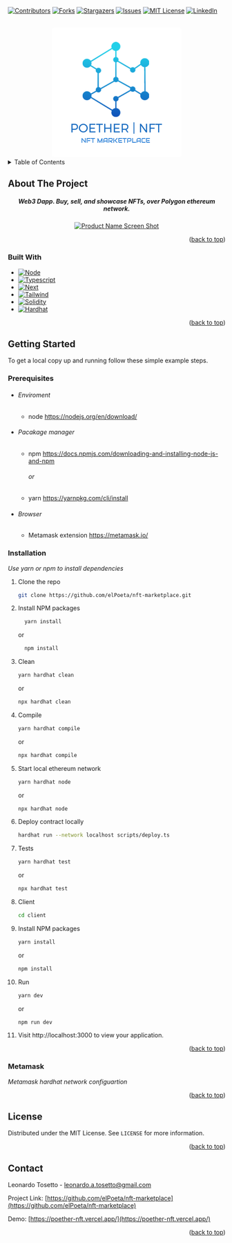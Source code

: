<div id="top"></div>

[![Contributors][contributors-shield]][contributors-url]
[![Forks][forks-shield]][forks-url]
[![Stargazers][stars-shield]][stars-url]
[![Issues][issues-shield]][issues-url]
[![MIT License][license-shield]][license-url]
[![LinkedIn][linkedin-shield]][linkedin-url]

<br />
<div align="center">
  <a href="https://github.com/elPoeta/nft-marketplace">
    <img src="images/logo.png" alt="Logo" width="300" height="300" style="border-radius:5px">
  </a>
</div>

<!-- TABLE OF CONTENTS -->
<details>
  <summary>Table of Contents</summary>
  <ol>
    <li>
      <a href="#about-the-project">About The Project</a>
      <ul>
        <li><a href="#built-with">Built With</a></li>
      </ul>
    </li>
    <li>
      <a href="#getting-started">Getting Started</a>
      <ul>
        <li><a href="#prerequisites">Prerequisites</a></li>
        <li><a href="#installation">Installation</a></li>
        <li><a href="#metamask">Metamask configuration</a></li>
      </ul>
    </li>
    <li><a href="#usage">Usage</a></li>
    <li><a href="#roadmap">Roadmap</a></li>
    <li><a href="#license">License</a></li>
    <li><a href="#contact">Contact</a></li>
  </ol>
</details>

<!-- ABOUT THE PROJECT -->

## About The Project

<div align="center">

##### Web3 Dapp. Buy, sell, and showcase NFTs, over Polygon ethereum network.

[![Product Name Screen Shot][product-screenshot]](https://poether-nft.vercel.app/)

</div>

<p align="right">(<a href="#top">back to top</a>)</p>

### Built With

- [![Node][node.js]][node-url]
- [![Typescript][typescript.ts]][typescript-url]
- [![Next][next.js]][next-url]
- [![Tailwind][tailwind.css]][tailwind-url]
- [![Solidity][solidity]][solidity-url]
- [![Hardhat][hardhat]][hardhat-url]

<p align="right">(<a href="#top">back to top</a>)</p>

## Getting Started

To get a local copy up and running follow these simple example steps.

### Prerequisites

- ###### Enviroment
  - node
    <a href="https://nodejs.org/en/download/" target="_blank">https://nodejs.org/en/download/</a>
- ###### Pacakage manager

  - npm
    <a href="https://docs.npmjs.com/downloading-and-installing-node-js-and-npm" target="_blank">https://docs.npmjs.com/downloading-and-installing-node-js-and-npm</a>
    ###### or
  - yarn
    <a href="https://yarnpkg.com/cli/install" target="_blank">https://yarnpkg.com/cli/install</a>

- ###### Browser
  - Metamask extension
    <a href="https://metamask.io/" target="_blank">https://metamask.io/</a>

### Installation

_Use yarn or npm to install dependencies_

1. Clone the repo

   ```sh
   git clone https://github.com/elPoeta/nft-marketplace.git
   ```

2. Install NPM packages
   ```sh
     yarn install
   ```
   or
   ```sh
     npm install
   ```
3. Clean
   ```sh
   yarn hardhat clean
   ```
   or
   ```sh
   npx hardhat clean
   ```
4. Compile
   ```sh
   yarn hardhat compile
   ```
   or
   ```sh
   npx hardhat compile
   ```
5. Start local ethereum network
   ```sh
   yarn hardhat node
   ```
   or
   ```sh
   npx hardhat node
   ```
6. Deploy contract locally
   ```sh
   hardhat run --network localhost scripts/deploy.ts
   ```
7. Tests
   ```sh
   yarn hardhat test
   ```
   or
   ```sh
   npx hardhat test
   ```
8. Client
   ```sh
   cd client
   ```
9. Install NPM packages

   ```sh
   yarn install
   ```

   or

   ```sh
   npm install
   ```

10. Run
    ```sh
    yarn dev
    ```
    or
    ```sh
    npm run dev
    ```
11. Visit http://localhost:3000 to view your application.

<p align="right">(<a href="#top">back to top</a>)</p>

### Metamask

_Metamask hardhat network configuartion_

<p align="right">(<a href="#top">back to top</a>)</p>

## License

Distributed under the MIT License. See `LICENSE` for more information.

<p align="right">(<a href="#top">back to top</a>)</p>

## Contact

Leonardo Tosetto - leonardo.a.tosetto@gmail.com

Project Link: [https://github.com/elPoeta/nft-marketplace](https://github.com/elPoeta/nft-marketplace)

Demo: [https://poether-nft.vercel.app/](https://poether-nft.vercel.app/)

<p align="right">(<a href="#top">back to top</a>)</p>
<!-- MARKDOWN LINKS & IMAGES -->

[contributors-shield]: https://img.shields.io/github/contributors/elPoeta/nft-marketplace.svg?style=for-the-badge
[contributors-url]: https://github.com/elPoeta/nft-marketplace/graphs/contributors
[forks-shield]: https://img.shields.io/github/forks/elPoeta/nft-marketplace.svg?style=for-the-badge
[forks-url]: https://github.com/elPoeta/nft-marketplace/network/members
[stars-shield]: https://img.shields.io/github/stars/elPoeta/nft-marketplace.svg?style=for-the-badge
[stars-url]: https://github.com/elPoeta/nft-marketplace/stargazers
[issues-shield]: https://img.shields.io/github/issues/elPoeta/nft-marketplace.svg?style=for-the-badge
[issues-url]: https://github.com/elPoeta/nft-marketplace/issues
[license-shield]: https://img.shields.io/github/license/elPoeta/nft-marketplace.svg?style=for-the-badge
[license-url]: https://github.com/elPoeta/nft-marketplace/blob/master/LICENSE.txt
[linkedin-shield]: https://img.shields.io/badge/-LinkedIn-black.svg?style=for-the-badge&logo=linkedin&colorB=555
[linkedin-url]: https://www.linkedin.com/in/leonardo-tosetto
[product-screenshot]: images/screenshot.gif
[next.js]: https://img.shields.io/badge/next.js-000000?style=for-the-badge&logo=nextdotjs&logoColor=white
[next-url]: https://nextjs.org/
[node.js]: https://img.shields.io/badge/Node.js-43853D?style=for-the-badge&logo=node.js&logoColor=white
[node-url]: https://nodejs.org/
[typescript.ts]: https://img.shields.io/badge/TypeScript-007ACC?style=for-the-badge&logo=typescript&logoColor=whitehttps://img.shields.io/badge/TypeScript-007ACC?style=for-the-badge&logo=typescript&logoColor=white
[typescript-url]: https://www.typescriptlang.org/
[tailwind.css]: https://img.shields.io/badge/Tailwind_CSS-38B2AC?style=for-the-badge&logo=tailwind-css&logoColor=white
[tailwind-url]: https://tailwindcss.com/
[solidity]: https://img.shields.io/badge/solidity-%3E%3D%200.8.7-lightgrey
[solidity-url]: https://soliditylang.org/
[hardhat]: https://img.shields.io/badge/hardhat-2.9.9-yellow
[hardhat-url]: https://hardhat.org/

